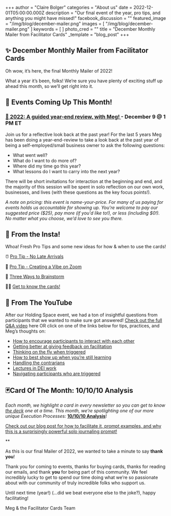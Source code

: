 +++
author = "Claire Bolger"
categories = "About us"
date = 2022-12-01T05:00:00.000Z
description = "Our final event of the year, pro tips, and anything you might have missed!"
facebook_discussion = ""
featured_image = "/img/blog/december-mailer.png"
images = [ "/img/blog/december-mailer.png" ]
keywords = [ ]
photo_cred = ""
title = "December Monthly Mailer from Facilitator Cards"
_template = "blog_post"
+++

## ✨ December **Monthly Mailer from Facilitator Cards**

Oh wow, it’s here, the final Monthly Mailer of 2022!

What a year it’s been, folks! We’re sure you have plenty of exciting stuff up ahead this month, so we’ll get right into it.

## **📆 Events Coming Up This Month!**

### [🧘 2022: A guided year-end review, with Meg! ](https://lu.ma/2022wasayear)- December 9 @ 1 PM ET

Join us for a reflective look back at the past year! For the last 5 years Meg has been doing a year-end-review to take a look back at the past year of being a self-employed/small business owner to ask the following questions:

* What went well?
* What do I want to do more of?
* Where did my time go this year?
* What lessons do I want to carry into the next year?

There will be short invitations for interaction at the beginning and end, and the majority of this session will be spent in solo reflection on our own work, businesses, and lives (with these questions as the key focus points!).

_A note on pricing: this event is name-your-price. For many of us paying for events holds us accountable for showing up. You're welcome to pay our suggested price ($25), pay more (if you'd like to!), or less (including $0!). No matter what you choose, we’d love to see you there._

## 📸 **From the Insta!**

Whoa! Fresh Pro Tips and some new ideas for how & when to use the cards!

⏰ [Pro Tip - No Late Arrivals](https://www.instagram.com/p/Ck_K52Ruh9T/)

🪩 [Pro Tip - Creating a Vibe on Zoom](https://www.instagram.com/p/ClRqoLLuEfx/)

🧠 [Three Ways to Brainstorm](https://www.instagram.com/p/ClOy_UXLbg9/)

🙆‍♀️ [Get to know the cards!](https://www.instagram.com/p/ClHP6DwuM42/)

## 🔴 From The YouTube

After our Holding Space event, we had a ton of insightful questions from participants that we wanted to make sure got answered! [Check out the full Q&A video](https://youtu.be/_e3OfQ2DrcY) here OR click on one of the links below for tips, practices, and Meg’s thoughts on:

* [How to encourage participants to interact with each other](https://youtu.be/_e3OfQ2DrcY?t=25)
* [Getting better at giving feedback on facilitation](https://youtu.be/_e3OfQ2DrcY?t=280)
* [Thinking on the fly when triggered](https://youtu.be/_e3OfQ2DrcY?t=712)
* [How to best show up when you’re still learning](https://youtu.be/_e3OfQ2DrcY?t=1069)
* [Handling the contrarians](https://youtu.be/_e3OfQ2DrcY?t=1362)
* [Lectures in DEI work](https://youtu.be/_e3OfQ2DrcY?t=1765)
* [Navigating participants who are triggered](https://youtu.be/_e3OfQ2DrcY?t=2025)

## 🃏Card Of The Month: **10/10/10 Analysis**

_Each month, we highlight a card in every newsletter so you can get to know_ [_the deck_](http://shop.facilitator.cards) _one at a time. This month, we’re spotlighting one of our more unique Execution Processes:_ [**10/10/10 Analysis**](https://www.facilitator.cards/cards/101010-analysis/)!

[Check out our blog post for how to facilitate it, prompt examples, and why this is a surprisingly powerful solo journaling prompt!](https://www.facilitator.cards/blog/december-card-of-the-month-10-10-10-analysis/)

\**

As this is our final Mailer of 2022, we wanted to take a minute to say **thank you**!

Thank you for coming to events, thanks for buying cards, thanks for reading our emails, and thank **you** for being part of this community. We feel incredibly lucky to get to spend our time doing what we’re so passionate about with our community of truly incredible folks who support us.

Until next time (year!) (…did we beat everyone else to the joke?), happy facilitating!

Meg & the Facilitator Cards Team
